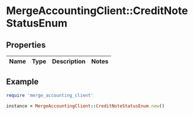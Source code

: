# MergeAccountingClient::CreditNoteStatusEnum

## Properties

| Name | Type | Description | Notes |
| ---- | ---- | ----------- | ----- |

## Example

```ruby
require 'merge_accounting_client'

instance = MergeAccountingClient::CreditNoteStatusEnum.new()
```

